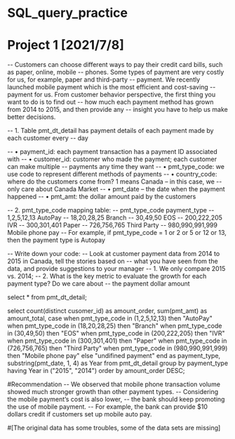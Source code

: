 # SQL_query_practice

# Project 1 [2021/7/8]
-- Customers can choose different ways to pay their credit card bills, such as paper, online, mobile 
-- phones. Some types of payment are very costly for us, for example, paper and third-party 
-- payment. We recently launched mobile payment which is the most efficient and cost-saving 
-- payment for us. From customer behavior perspective, the first thing you want to do is to find out 
-- how much each payment method has grown from 2014 to 2015, and then provide any 
-- insight you have to help us make better decisions.

-- 1. Table pmt_dt_detail has payment details of each payment made by each customer every 
-- day

-- • payment_id: each payment transaction has a payment ID associated with
-- • customer_id: customer who made the payment; each customer can make multiple 
-- payments any time they want
-- • pmt_type_code: we use code to represent different methods of payments
-- • country_code: where do the customers come from? 1 means Canada – in this case, we 
-- only care about Canada Market
-- • pmt_date – the date when the payment happened
-- • pmt_amt: the dollar amount paid by the customers

-- 2. pmt_type_code mapping table:
-- pmt_type_code payment_type
-- 1,2,5,12,13 AutoPay
-- 18,20,28,25 Branch
-- 30,49,50 EOS
-- 200,222,205 IVR
-- 300,301,401 Paper
-- 726,756,765 Third Party
-- 980,990,991,999 Mobile phone pay
-- For example, if pmt_type_code = 1 or 2 or 5 or 12 or 13, then the payment type is Autopay

-- Write down your code:
-- Look at customer payment data from 2014 to 2015 in Canada, tell the stories based on 
-- what you have seen from the data, and provide suggestions to your manager 
-- 1. We only compare 2015 vs. 2014; 
-- 2. What is the key metric to evaluate the growth for each payment type? Do we care about 
-- the payment dollar amount

select * from pmt_dt_detail;

select count(distinct cusomer_id) as amount_order, sum(pmt_amt) as amount_total,
case when pmt_type_code in (1,2,5,12,13) then "AutoPay"
when pmt_type_code in (18,20,28,25) then "Branch"
when pmt_type_code in (30,49,50) then "EOS"
when pmt_type_code in (200,222,205) then "IVR"
when pmt_type_code in (300,301,401) then "Paper"
when pmt_type_code in (726,756,765) then "Third Party"
when pmt_type_code in (980,990,991,999) then "Mobile phone pay"
else "undifined payment" end as payment_type, substring(pmt_date, 1, 4) as Year
from pmt_dt_detail
group by payment_type
having Year in ("2015", "2014")
order by amount_order DESC;

#Recommendation
-- We observed that mobile phone transaction volume showed much stronger growth than other payment types. 
-- Considering the mobile payment’s cost is also lower, 
-- the bank should keep promoting the use of mobile payment. 
-- For example, the bank can provide $10 dollars credit if customers set up mobile auto pay.

#[The original data has some troubles, some of the data sets are missing]
